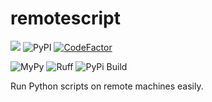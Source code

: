 # remotescript

[![](https://img.shields.io/pypi/pyversions/remotescript.svg)](https://pypi.org/pypi/remotescript/)
![PyPI](https://img.shields.io/pypi/v/remotescript.svg?style=plastic)
[![CodeFactor](https://www.codefactor.io/repository/github/justincdavis/remotescript/badge)](https://www.codefactor.io/repository/github/justincdavis/remotescript)

![MyPy](https://github.com/justincdavis/remotescript/actions/workflows/mypy.yaml/badge.svg?branch=main)
![Ruff](https://github.com/justincdavis/remotescript/actions/workflows/ruff.yaml/badge.svg?branch=main)
![PyPi Build](https://github.com/justincdavis/remotescript/actions/workflows/build-check.yaml/badge.svg?branch=main)

Run Python scripts on remote machines easily.
